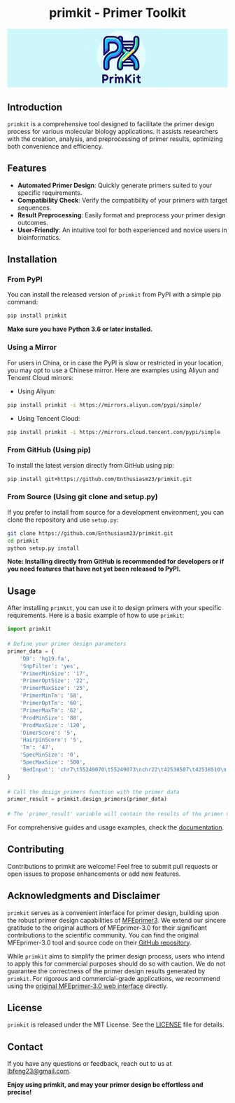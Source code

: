 <div align="center">
  
# primkit - Primer Toolkit

![Primer Toolkit Cover](./img/primkit.jpg)

</div>


## Introduction
`primkit` is a comprehensive tool designed to facilitate the primer design process for various molecular biology applications. It assists researchers with the creation, analysis, and preprocessing of primer results, optimizing both convenience and efficiency.

## Features
- **Automated Primer Design**: Quickly generate primers suited to your specific requirements.
- **Compatibility Check**: Verify the compatibility of your primers with target sequences.
- **Result Preprocessing**: Easily format and preprocess your primer design outcomes.
- **User-Friendly**: An intuitive tool for both experienced and novice users in bioinformatics.

## Installation

### From PyPI
You can install the released version of `primkit` from PyPI with a simple pip command:
```bash
pip install primkit
```
**Make sure you have Python 3.6 or later installed.**

### Using a Mirror
For users in China, or in case the PyPI is slow or restricted in your location, you may opt to use a Chinese mirror. Here are examples using Aliyun and Tencent Cloud mirrors:

- Using Aliyun:
```bash
pip install primkit -i https://mirrors.aliyun.com/pypi/simple/

```
- Using Tencent Cloud:
```bash
pip install primkit -i https://mirrors.cloud.tencent.com/pypi/simple
```

### From GitHub (Using pip)
To install the latest version directly from GitHub using pip:
```bash
pip install git+https://github.com/Enthusiasm23/primkit.git
```
### From Source (Using git clone and setup.py)
If you prefer to install from source for a development environment, you can clone the repository and use `setup.py`:
```bash
git clone https://github.com/Enthusiasm23/primkit.git
cd primkit
python setup.py install
```

**Note: Installing directly from GitHub is recommended for developers or if you need features that have not yet been released to PyPI.**

## Usage
After installing `primkit`, you can use it to design primers with your specific requirements. Here is a basic example of how to use `primkit`:

```python
import primkit

# Define your primer design parameters
primer_data = {
    'DB': 'hg19.fa',                                                          # Reference database
    'SnpFilter': 'yes',                                                       # SNP filtering option
    'PrimerMinSize': '17',                                                    # Minimum size of the primer
    'PrimerOptSize': '22',                                                    # Optimal size of the primer
    'PrimerMaxSize': '25',                                                    # Maximum size of the primer
    'PrimerMinTm': '58',                                                      # Minimum melting temperature of the primer
    'PrimerOptTm': '60',                                                      # Optimal melting temperature of the primer
    'PrimerMaxTm': '62',                                                      # Maximum melting temperature of the primer
    'ProdMinSize': '80',                                                      # Minimum size of the product
    'ProdMaxSize': '120',                                                     # Maximum size of the product
    'DimerScore': '5',                                                        # Maximum acceptable dimer score
    'HairpinScore': '5',                                                      # Maximum acceptable hairpin score
    'Tm': '47',                                                               # Annealing temperature
    'SpecMinSize': '0',                                                       # Minimum size for specificity check
    'SpecMaxSize': '500',                                                     # Maximum size for specificity check
    'BedInput': 'chr7\t55249070\t55249073\nchr22\t42538507\t42538510\n...'    # Target regions in BED format
}

# Call the design_primers function with the primer data
primer_result = primkit.design_primers(primer_data)

# The 'primer_result' variable will contain the results of the primer designt primkit
```
For comprehensive guides and usage examples, check the [documentation](docs/README.md).

## Contributing
Contributions to primkit are welcome! Feel free to submit pull requests or open issues to propose enhancements or add new features.

## Acknowledgments and Disclaimer
`primkit` serves as a convenient interface for primer design, building upon the robust primer design capabilities of [MFEprimer3](https://mfeprimer3.igenetech.com/muld). We extend our sincere gratitude to the original authors of MFEprimer-3.0 for their significant contributions to the scientific community. You can find the original MFEprimer-3.0 tool and source code on their [GitHub repository](https://github.com/quwubin/MFEprimer-3.0).

While `primkit` aims to simplify the primer design process, users who intend to apply this for commercial purposes should do so with caution. We do not guarantee the correctness of the primer design results generated by `primkit`. For rigorous and commercial-grade applications, we recommend using the [original MFEprimer-3.0 web interface](https://mfeprimer3.igenetech.com/muld) directly.

## License
`primkit` is released under the MIT License. See the [LICENSE](LICENSE) file for details.

## Contact
If you have any questions or feedback, reach out to us at lbfeng23@gmail.com.

**Enjoy using primkit, and may your primer design be effortless and precise!**
